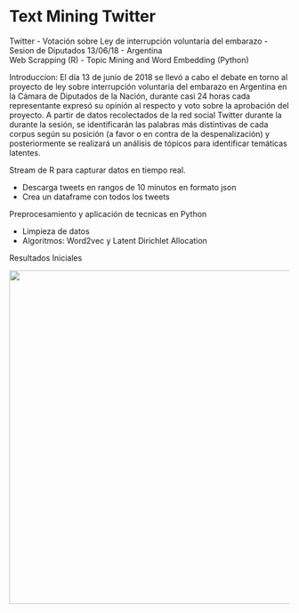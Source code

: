 # Text Mining Twitter 

Twitter - Votación sobre Ley de interrupción voluntaria del embarazo - 
Sesion de Diputados 13/06/18 - Argentina   
Web Scrapping (R) - Topic Mining and Word Embedding (Python)

Introduccion: 
El día 13 de junio de 2018 se llevó a cabo el debate en torno al proyecto de ley sobre interrupción voluntaria del embarazo en Argentina en la Cámara de Diputados de la Nación, durante casi 24 horas cada representante expresó su opinión al respecto y voto sobre la aprobación del proyecto. 
A partir de datos recolectados de la red social Twitter durante la durante la sesión, se identificarán las palabras más distintivas de cada corpus según su posición (a favor o en contra de la despenalización) y posteriormente se realizará un análisis de tópicos para identificar temáticas latentes.


Stream de R para capturar datos en tiempo real. 
- Descarga tweets en rangos de 10 minutos en formato json
- Crea un dataframe con todos los tweets

Preprocesamiento y aplicación de tecnicas en Python
- Limpieza de datos
- Algoritmos: Word2vec y Latent Dirichlet Allocation


Resultados Iniciales

<p>
  <img src="https://github.com/juansokil/Twitter_TM_Analysis/blob/master/resultados.png" width="600">
</p>
